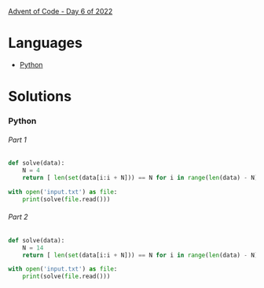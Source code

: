 [Advent of Code - Day 6 of 2022](https://adventofcode.com/2022/day/6)

# Languages

* [Python](#python)

# Solutions

### Python

###### Part 1
```python
def solve(data):
    N = 4
    return [ len(set(data[i:i + N])) == N for i in range(len(data) - N) ].index(True) + N

with open('input.txt') as file:
    print(solve(file.read()))
```

###### Part 2
```python
def solve(data):
    N = 14
    return [ len(set(data[i:i + N])) == N for i in range(len(data) - N) ].index(True) + N

with open('input.txt') as file:
    print(solve(file.read()))
```
